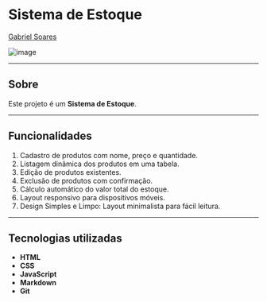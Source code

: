 # Sistema de Estoque

[Gabriel Soares](https://www.linkedin.com/in/gabriel-soares-3098782b0/)

![image](https://github.com/user-attachments/assets/6a501b74-b6b5-4611-8d4d-637faf3029f9)

---

## Sobre
Este projeto é um **Sistema de Estoque**.

---

## Funcionalidades
1. Cadastro de produtos com nome, preço e quantidade.
2. Listagem dinâmica dos produtos em uma tabela.
3. Edição de produtos existentes.
4. Exclusão de produtos com confirmação.
5. Cálculo automático do valor total do estoque.
6. Layout responsivo para dispositivos móveis.
7. Design Simples e Limpo: Layout minimalista para fácil leitura.

---

## Tecnologias utilizadas
- **HTML**
- **CSS**
- **JavaScript**
- **Markdown**
- **Git**
